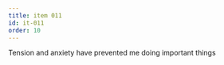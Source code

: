 ```yaml
---
title: item 011
id: it-011
order: 10
---
```

Tension and anxiety have prevented me doing important things